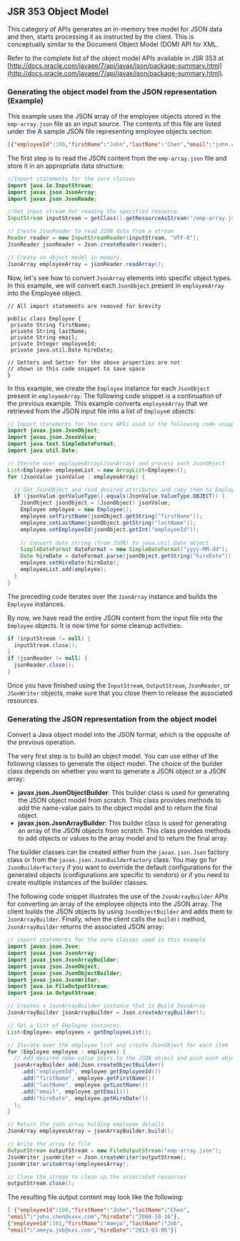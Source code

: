 ## JSR 353 Object Model
This category of APIs generates an in-memory tree model for JSON data and then, starts processing it
as instructed by the client. This is conceptually similar to the Document Object Model (DOM) API
for XML.

Refer to the complete list of the object model APIs available in JSR 353 at
[http://docs.oracle.com/javaee/7/api/javax/json/package-summary.html](http://docs.oracle.com/javaee/7/api/javax/json/package-summary.html).

### Generating the object model from the JSON representation (Example)
This example uses the JSON array of the employee objects stored in the `emp-array.json` file as an
input source. The contents of this file are listed under the A sample JSON file representing employee
objects section:
```json
[{"employeeId":100,"firstName":"John","lastName":"Chen","email":"john.chen@xxxx.com","hireDate":"2008-10-16"},{"employeeId":101,"firstName":"Ameya","lastName":"Job","email":"ameya.job@xxx.com","hireDate":"2013-03-06"},{"employeeId":102,"firstName":"Pat","lastName":"Fay","email":"pat.fey@xxx.com","hireDate":"2001-03-06"}]
```
The first step is to read the JSON content from the `emp-array.json` file
and store it in an appropriate data structure:
```java
//Import statements for the core classes
import java.io.InputStream;
import javax.json.JsonArray;
import javax.json.JsonReade;

//Get input stream for reading the specified resource.
InputStream inputStream = getClass().getResourceAsStream("/emp-array.json");

// Create JsonReader to read JSON data from a stream
Reader reader = new InputStreamReader(inputStream, "UTF-8");
JsonReader jsonReader = Json.createReader(reader);

// Create an object model in memory.
JsonArray employeeArray = jsonReader.readArray();
```
Now, let's see how to convert `JsonArray` elements into specific object types. In this example, we
will convert each `JsonObject` present in `employeeArray` into the Employee object.
```
// All import statements are removed for brevity

public class Employee {
 private String firstName;
 private String lastName;
 private String email;
 private Integer employeeId;
 private java.util.Date hireDate;
 
// Getters and Setter for the above properties are not
// shown in this code snippet to save space
}
```
In this example, we create the `Employee` instance for each `JsonObject` present in `employeeArray`.
The following code snippet is a continuation of the previous example. This example converts
`employeeArray` that we retrieved from the JSON input file into a list of `Employe`e objects:
```java
// Import statements for the core APIs used in the following code snippet
import javax.json.JsonObject;
import javax.json.JsonValue;
import java.text.SimpleDateFormat;
import java.util.Date;

// Iterate over employeeArray(JsonArray) and process each JsonObject
List<Employee> employeeList = new ArrayList<Employee>();
for (JsonValue jsonValue : employeeArray) {

  // Get JsonObject and read desired attributes and copy them to Employee object
  if (jsonValue.getValueType().equals(JsonValue.ValueType.OBJECT)) {
    JsonObject jsonObject = (JsonObject) jsonValue;
    Employee employee = new Employee();
    employee.setFirstName(jsonObject.getString("firstName"));
    employee.setLastName(jsonObject.getString("lastName"));
    employee.setEmployeeId(jsonObject.getInt("employeeId"));
    
    // Convert date string (from JSON) to java.util.Date object
    SimpleDateFormat dateFormat = new SimpleDateFormat("yyyy-MM-dd");
    Date hireDate = dateFormat.parse(jsonObject.getString("hireDate"))
    employee.setHireDate(hireDate);
    employeeList.add(employee);
  }
}
```
The preceding code iterates over the `JsonArray` instance and builds the `Employee` instances.

By now, we have read the entire JSON content from the input file into the `Employee` objects. It is now
time for some cleanup activities:
```java
if (inputStream != null) {
  inputStream.close();
}
if (jsonReader != null) {
  jsonReader.close();
}
```
Once you have finished using the `InputStream`, `OutputStream`, `JsonReader`, or `JSonWriter`
objects, make sure that you close them to release the associated resources.

### Generating the JSON representation from the object model
Convert a Java object model into the JSON format, which is the opposite of the previous operation.

The very first step is to build an object model. You can use either of the following classes to generate
the object model. The choice of the builder class depends on whether you want to generate a JSON
object or a JSON array:
- **javax.json.JsonObjectBuilder**: This builder class is used for generating the JSON object
model from scratch. This class provides methods to add the name-value pairs to the object
model and to return the final object.
- **javax.json.JsonArrayBuilder**: This builder class is used for generating an array of the JSON
objects from scratch. This class provides methods to add objects or values to the array model
and to return the final array.

The builder classes can be created either from the `javax.json.Json` factory class or from the
`javax.json.JsonBuilderFactory` class. You may go for `JsonBuilderFactory` if you want to
override the default configurations for the generated objects (configurations are specific to vendors)
or if you need to create multiple instances of the builder classes.

The following code snippet illustrates the use of the `JsonArrayBuilder` APIs for converting an array
of the employee objects into the JSON array. The client builds the JSON objects by using
`JsonObjectBuilder` and adds them to `JsonArrayBuilder`. Finally, when the client calls the
`build()` method, `JsonArrayBuilder` returns the associated JSON array:
```java
// import statements for the core classes used in this example
import javax.json.Json;
import javax.json.JsonArray;
import javax.json.JsonArrayBuilder;
import javax.json.JsonObject;
import javax.json.JsonObjectBuilder;
import javax.json.JsonWriter;
import java.io.FileOutputStream;
import java.io.OutputStream;

// Creates a JsonArrayBuilder instance that is Build JsonArray
JsonArrayBuilder jsonArrayBuilder = Json.createArrayBuilder();

// Get a list of Employee instances.
List<Employee> employees = getEmployeeList();

// Iterate over the employee list and create JsonObject for each item
for (Employee employee : employees) {
  // Add desired name-value pairs to the JSON object and push each object in to the array.
  jsonArrayBuilder.add(Json.createObjectBuilder()
    .add("employeeId", employee.getEmployeeId())
    .add("firstName", employee.getFirstName())
    .add("lastName", employee.getLastName())
    .add("email", employee.getEmail())
    .add("hireDate", employee.getHireDate())
  );
}

// Return the json array holding employee details
JsonArray employeesArray = jsonArrayBuilder.build();

// Write the array to file
OutputStream outputStream = new FileOutputStream("emp-array.json");
JsonWriter jsonWriter = Json.createWriter(outputStream);
jsonWriter.writeArray(employeesArray);

// Close the stream to clean up the associated resources
outputStream.close();
```
The resulting file output content may look like the following:
```json
[ {"employeeId":100,"firstName":"John","lastName":"Chen",
"email":"john.chen@xxxx.com","hireDate":"2008-10-16"},
{"employeeId":101,"firstName":"Ameya","lastName":"Job",
"email":"ameya.job@xxx.com","hireDate":"2013-03-06"}]
```
